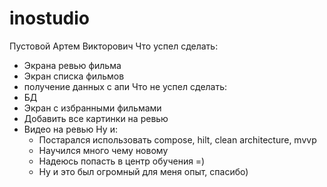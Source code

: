 # inostudio
Пустовой Артем Викторович
Что успел сделать:
  - Экрана ревью фильма
  - Экран списка фильмов
  - получение данных с апи
Что не успел сделать:
  - БД
  - Экран с избранными фильмами
  - Добавить все картинки на ревью
  - Видео на ревью
  Ну и:
    - Постарался использовать compose, hilt, clean architecture, mvvp
    - Научился много чему новому
    - Надеюсь попасть в центр обучения =)
    - Ну и это был огромный для меня опыт, спасибо)
